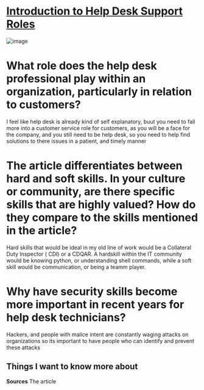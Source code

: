 # [Introduction to Help Desk Support Roles](https://www.pearsonitcertification.com/articles/article.aspx?p=2260779&seqNum=5)
![image](https://github.com/GODKINGDEATHLORD/ops-reading-notes/assets/107386231/c419d5fd-82de-4739-8b92-9773e3652f08)

# What role does the help desk professional play within an organization, particularly in relation to customers?

I feel like help desk is already kind of self explanatory, buut you need to fall more into a customer service role for customers, as you will be a face for the company, and you still need to be help desk, so you need to help find solutions to there issues in a patient, and timely manner 
# The article differentiates between hard and soft skills. In your culture or community, are there specific skills that are highly valued? How do they compare to the skills mentioned in the article?

Hard skills that would be ideal in my old line of work would be a Collateral Duty Inspector ( CDI) or a CDQAR. A hardskill within the IT community would be knowing python, or understanding shell commands, while a soft skill would be communication, or being a teamm player.
# Why have security skills become more important in recent years for help desk technicians? 

Hackers, and people with malice intent are constantly waging attacks on organizations so its important to have people who can identify and prevent these attacks 


## Things I want to know more about

**Sources**
The article 
